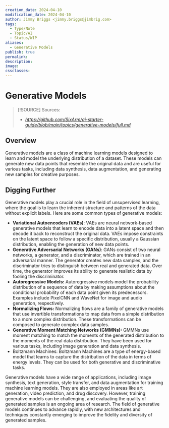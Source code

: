 ```yaml
---
creation_date: 2024-04-10
modification_date: 2024-04-10
author: Jimmy Briggs <jimmy.briggs@jimbrig.com>
tags:
  - Type/Note
  - Topic/AI
  - Status/WIP
aliases:
  - Generative Models
publish: true
permalink:
description:
image:
cssclasses:
---
```


# Generative Models

> [!SOURCE] Sources:
> - *https://github.com/SixArm/ai-starter-guide/blob/main/topics/generative-models/full.md*

## Overview

Generative models are a class of machine learning models designed to learn and model the underlying distribution of a dataset. These models can generate new data points that resemble the original data and are useful for various tasks, including data synthesis, data augmentation, and generating new samples for creative purposes. 

## Digging Further

Generative models play a crucial role in the field of unsupervised learning, where the goal is to learn the inherent structure and patterns of the data without explicit labels. Here are some common types of generative models:

- **Variational Autoencoders (VAEs)**: VAEs are neural network-based generative models that learn to encode data into a latent space and then decode it back to reconstruct the original data. VAEs impose constraints on the latent space to follow a specific distribution, usually a Gaussian distribution, enabling the generation of new data points.
- **Generative Adversarial Networks (GANs)**: GANs consist of two neural networks, a generator, and a discriminator, which are trained in an adversarial manner. The generator creates new data samples, and the discriminator tries to distinguish between real and generated data. Over time, the generator improves its ability to generate realistic data by fooling the discriminator.
- **Autoregressive Models:** Autoregressive models model the probability distribution of a sequence of data by making assumptions about the conditional probability of each data point given its predecessors. Examples include PixelCNN and WaveNet for image and audio generation, respectively.
- **Normalizing Flows:** Normalizing flows are a family of generative models that use invertible transformations to map data from a simple distribution to a more complex distribution. These transformations can be composed to generate complex data samples.
- **Generative Moment Matching Networks (GMMNs):** GMMNs use moment matching to match the moments of the generated distribution to the moments of the real data distribution. They have been used for various tasks, including image generation and data synthesis.
- Boltzmann Machines: Boltzmann Machines are a type of energy-based model that learns to capture the distribution of the data in terms of energy levels. They can be used for both generative and discriminative tasks.
    

Generative models have a wide range of applications, including image synthesis, text generation, style transfer, and data augmentation for training machine learning models. They are also employed in areas like art generation, video prediction, and drug discovery. However, training generative models can be challenging, and evaluating the quality of generated samples is an ongoing area of research. The field of generative models continues to advance rapidly, with new architectures and techniques constantly emerging to improve the fidelity and diversity of generated samples.
